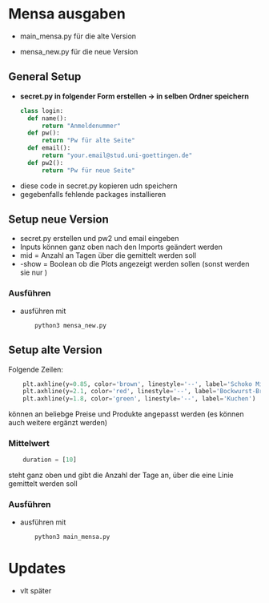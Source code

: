 # Mensa ausgaben

- main_mensa.py für die alte Version
  
- mensa_new.py für die neue Version

## General Setup
- **secret.py in folgender Form erstellen -> in selben Ordner speichern**
  ```py
  class login:
    def name():
        return "Anmeldenummer"
    def pw():
        return "Pw für alte Seite"
    def email():
        return "your.email@stud.uni-goettingen.de"
    def pw2():
        return "Pw für neue Seite"
  ```
- diese code in secret.py kopieren udn speichern
- gegebenfalls fehlende packages installieren
## Setup neue Version
- secret.py erstellen und pw2 und email eingeben
- Inputs können ganz oben nach den Imports geändert werden
- mid = Anzahl an Tagen über die gemittelt werden soll 
- -show = Boolean ob die Plots angezeigt werden sollen (sonst werden sie nur )
### Ausführen

- ausführen mit 
  ```
      python3 mensa_new.py
  ``` 

## Setup alte Version


Folgende Zeilen:
```py
    plt.axhline(y=0.85, color='brown', linestyle='--', label='Schoko Milch')
    plt.axhline(y=2.1, color='red', linestyle='--', label='Bockwurst-Brot')
    plt.axhline(y=1.8, color='green', linestyle='--', label='Kuchen')
```
können an beliebge Preise und Produkte angepasst werden (es können auch weitere ergänzt werden)

### Mittelwert

```py
    duration = [10]
```
steht ganz oben und gibt die Anzahl der Tage an, über die eine Linie gemittelt werden soll

### Ausführen
- ausführen mit 
  ```
      python3 main_mensa.py
  ``` 

# Updates

- vlt später
  
